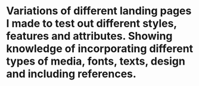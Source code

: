 # Variations of different landing pages I made to test out different styles, features and attributes. Showing knowledge of incorporating different types of media, fonts, texts, design and including references.
